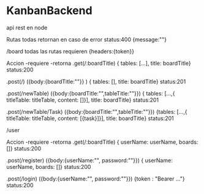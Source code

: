 # KanbanBackend
api rest en node

Rutas
 todas retornan en caso de error status:400 {message:""} 

  /board todas las rutas requieren {headers:{token}}
  
   Accion                                   -requiere                                                           -retorna
   .get(/:boardTitle)                                                          { tables: [...], title: boardTitle} status:200 
                                                                    
   .post(/)                         ({body:{boardTitle:""}} )                  { tables: [], title: boardTitle} status:201 
   
   .post(/newTable)            ({body:{boardTitle:"",tableTitle:""}})          { tables: [...,{ titleTable: titleTable, content: []}],                                                                                      title: boardTitle} status:201 
   
   .post(/newTable/Task)       ({body:{boardTitle:"",tableTitle:""}})          {tables: [...,{ titleTable: titleTable, content: [{task}]}],                                                                                 title: boardTitle} status:201 
   
 /user
 
  Accion                                   -requiere                                                           -retorna
   .get(/:boardTitle)                                                          { userName: userName, boards: []} status:200
    
   .post(/register)                     ({body:{userName:"", password:""}})    { userName: userName, boards: []} status:200
   
   .post(/login)                        ({body:{userName:"", password:""}})     {token : "Bearer ..."}    status:200
